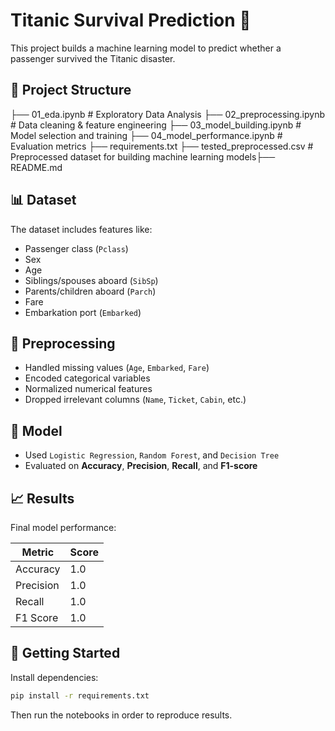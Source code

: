 # Titanic Survival Prediction 🚢

This project builds a machine learning model to predict whether a passenger survived the Titanic disaster.

## 📁 Project Structure
├── 01_eda.ipynb # Exploratory Data Analysis ├── 02_preprocessing.ipynb # Data cleaning & feature engineering ├── 03_model_building.ipynb # Model selection and training ├── 04_model_performance.ipynb # Evaluation metrics ├── requirements.txt ├── tested_preprocessed.csv # Preprocessed dataset for building machine learning models├── README.md

## 📊 Dataset

The dataset includes features like:

- Passenger class (`Pclass`)
- Sex
- Age
- Siblings/spouses aboard (`SibSp`)
- Parents/children aboard (`Parch`)
- Fare
- Embarkation port (`Embarked`)

## 🧹 Preprocessing

- Handled missing values (`Age`, `Embarked`, `Fare`)
- Encoded categorical variables
- Normalized numerical features
- Dropped irrelevant columns (`Name`, `Ticket`, `Cabin`, etc.)

## 🤖 Model

- Used `Logistic Regression`, `Random Forest`, and `Decision Tree`
- Evaluated on **Accuracy**, **Precision**, **Recall**, and **F1-score**

## 📈 Results

Final model performance:

| Metric     | Score |
|------------|-------|
| Accuracy   |  1.0  |
| Precision  |  1.0  |
| Recall     |  1.0  |
| F1 Score   |  1.0  |

## 🚀 Getting Started

Install dependencies:

```bash
pip install -r requirements.txt
```
Then run the notebooks in order to reproduce results.
